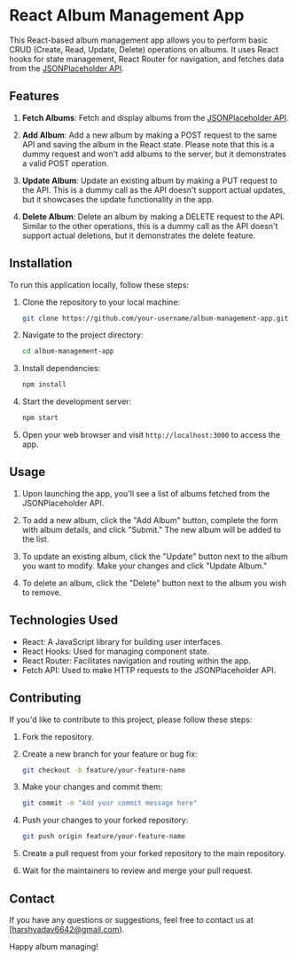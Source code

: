 # React Album Management App

This React-based album management app allows you to perform basic CRUD (Create, Read, Update, Delete) operations on albums. It uses React hooks for state management, React Router for navigation, and fetches data from the [JSONPlaceholder API](https://jsonplaceholder.typicode.com/albums).

## Features

1. **Fetch Albums**: Fetch and display albums from the [JSONPlaceholder API](https://jsonplaceholder.typicode.com/albums).

2. **Add Album**: Add a new album by making a POST request to the same API and saving the album in the React state. Please note that this is a dummy request and won't add albums to the server, but it demonstrates a valid POST operation.

3. **Update Album**: Update an existing album by making a PUT request to the API. This is a dummy call as the API doesn't support actual updates, but it showcases the update functionality in the app.

4. **Delete Album**: Delete an album by making a DELETE request to the API. Similar to the other operations, this is a dummy call as the API doesn't support actual deletions, but it demonstrates the delete feature.

## Installation

To run this application locally, follow these steps:

1. Clone the repository to your local machine:

   ```bash
   git clone https://github.com/your-username/album-management-app.git
   ```

2. Navigate to the project directory:

   ```bash
   cd album-management-app
   ```

3. Install dependencies:

   ```bash
   npm install
   ```

4. Start the development server:

   ```bash
   npm start
   ```

5. Open your web browser and visit `http://localhost:3000` to access the app.

## Usage

1. Upon launching the app, you'll see a list of albums fetched from the JSONPlaceholder API.

2. To add a new album, click the "Add Album" button, complete the form with album details, and click "Submit." The new album will be added to the list.

3. To update an existing album, click the "Update" button next to the album you want to modify. Make your changes and click "Update Album."

4. To delete an album, click the "Delete" button next to the album you wish to remove.

## Technologies Used

- React: A JavaScript library for building user interfaces.
- React Hooks: Used for managing component state.
- React Router: Facilitates navigation and routing within the app.
- Fetch API: Used to make HTTP requests to the JSONPlaceholder API.

## Contributing

If you'd like to contribute to this project, please follow these steps:

1. Fork the repository.

2. Create a new branch for your feature or bug fix:

   ```bash
   git checkout -b feature/your-feature-name
   ```

3. Make your changes and commit them:

   ```bash
   git commit -m "Add your commit message here"
   ```

4. Push your changes to your forked repository:

   ```bash
   git push origin feature/your-feature-name
   ```

5. Create a pull request from your forked repository to the main repository.

6. Wait for the maintainers to review and merge your pull request.

## Contact

If you have any questions or suggestions, feel free to contact us at [harshyadav6642@gmail.com).

Happy album managing!
```
